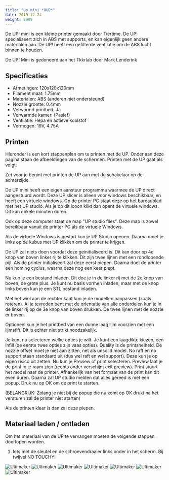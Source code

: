 ```yaml
---
title: "Up mini *OUD*"
date: 2019-12-24
weight: 9999
---
```




De UP! mini is een kleine printer gemaakt door Tiertime. De UP! specialiseert zich in ABS met supports, en kan eigenlijk geen andere materialen aan. De UP! heeft een gefilterde ventilatie om de ABS lucht binnen te houden.

De UP! Mini is gedoneerd aan het Tkkrlab door Mark Lenderink
 

## Specificaties
 * Afmetingen: 120x120x120mm
 * Filament maat: 1.75mm
 * Materialen: ABS (anderen niet ondersteund)
 * Nozzle grootte: 0.4mm
 * Verwarmd printbed: Ja
 * Verwarmde kamer: (Pasief) 
 * Ventilatie: Hepa en actieve koolstof
 * Vermogen: 19V, 4.75A

## Printen

Hieronder is een kort stappenplan om te printen met de UP. Onder aan deze pagina staan de afbeeldingen van de schermen. Printen met de UP gaat als volgt:

Zet voor je begint met printen de UP aan met de schakelaar op de achterzijde.

De UP mini heeft een eigen aanstuur programma waarmee de UP direct aangestuurd wordt. Deze UP slicer is alleen voor windows beschikbaar, en heeft een virtuele windows. Op de printer PC staat deze op het bureaublad met het UP studio. Als je op dit icoon klikt dan opent de virtuele windows. Dit kan enkele minuten duren.

Ook op deze computer staat de map "UP studio files". Deze map is zowel bereikbaar vanuit de printer PC als de virtuele Windows. 

Als de virtuele Windows is gestart kun je UP Studio openen. Daarna moet je links op de kubus met UP klikken om de printer te krijgen.

De UP zal niets doen voordat deze geinitialiseerd is. Dit kan door op 4e knop van boven linker rij te klikken. Dit zijn twee lijnen met een rondlopende pijl. Als de printer initialiseert zal deze eerst piepen. Daarna doet de printer een homing cyclus, waarna deze nog een keer piept.

Nu kun je een bestand inladen. Dit doe je in de linker rij met de 2e knop van boven, de grote plus. Je kunt nu basis vormen inladen, maar met de knop links boven kun je een STL bestand inladen.

Met het wiel aan de rechter kant kun je de modellen aanpassen (zoals roteren). Al je tevreden bent met de orientatie van alle onderdelen kun je in de linker rij op de 3e knop van boven drukken. De twee lijnen met de nozzle er boven. 

Optioneel kun je het printbed van een dunne laag lijm voorzien met een lijmstift. Dit is echter niet strikt noodzakelijk.

Je kunt nu selecteren welke opties je wilt. Je kunt een laagdikte kiezen, een infill (de eerste twee opties zijn vaas opties). Quality is de printsnelheid. De nozzle offset moet je niet aan zitten, net als unsolid model. No raft en no support staan standaard uit (dus wel raft en wel support). Deze kun je op eigen risico uit zetten. Nu kun je Preview of print selecteren. Preview laat je de print in je raam zien (rechts onder verschijnt exit preview). Print stuurt het model naar de printer. Afhankelijk van het formaat van de print kan dit even duren. Daarna zal UP studio melden dat alles gereed is met een popup. Druk nu op OK om de print te starten.

(BELANGRIJK: Zolang je niet bij de popup die nu komt op OK drukt na het versturen zal de printer niet starten) 

Als de printen klaar is dan zal deze piepen.

## Materiaal laden / ontladen

Om het materiaal van de UP te vervangen moeten de volgende stappen doorlopen worden.

 1. Iets met de sleutel en de schroevendraaier links onder in het scherm. Bij twijvel NO TOUCHY!
 
 
 ![Ultimaker](/images/UP_start_studio.png)
 ![Ultimaker](/images/UP_common_folder.png)
 ![Ultimaker](/images/UP_start_screen.png)
 ![Ultimaker](/images/UP_printer_screen.png)
 ![Ultimaker](/images/UP_open_file.png)
 ![Ultimaker](/images/UP_print_settings.png)
 ![Ultimaker](/images/UP_popup.png)
